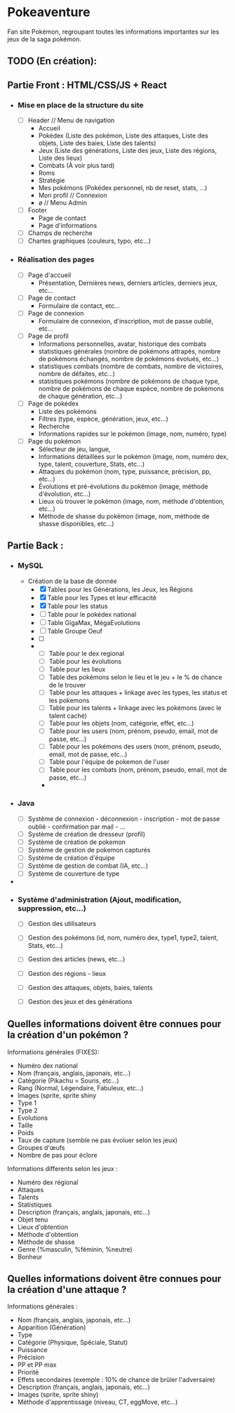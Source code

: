 # Pokeaventure
Fan site Pokémon, regroupant toutes les informations importantes sur les jeux de la saga pokémon.


## TODO (En création):

## Partie Front : HTML/CSS/JS + React

- ### Mise en place de la structure du site
  - [ ] Header // Menu de navigation 
    - Accueil
    - Pokédex (Liste des pokémon, Liste des attaques, Liste des objets, Liste des baies, Liste des talents)
    - Jeux (Liste des générations, Liste des jeux, Liste des régions, Liste des lieux)
    - Combats (À voir plus tard)
    - Roms
    - Stratégie
    - Mes pokémons (Pokédex personnel, nb de reset, stats, ...)
    - Mon profil // Connexion
    - ø // Menu Admin
  - [ ] Footer
    - Page de contact
    - Page d'informations
  - [ ] Champs de recherche
  - [ ] Chartes graphiques (couleurs, typo, etc...)

- ### Réalisation des pages
  - [ ] Page d'accueil 
    - Présentation, Dernières news, derniers articles, derniers jeux, etc...
  - [ ] Page de contact
    -  Formulaire de contact, etc...
  - [ ] Page de connexion
    - Formulaire de connexion, d'inscription, mot de passe oublié, etc...
  - [ ] Page de profil
    - Informations personnelles, avatar, historique des combats
    - statistiques générales (nombre de pokémons attrapés, nombre de pokémons échangés, nombre de pokémons évolués, etc...)
    - statistiques combats (nombre de combats, nombre de victoires, nombre de défaites, etc...)
    - statistiques pokémons (nombre de pokémons de chaque type, nombre de pokémons de chaque espèce, nombre de pokémons de chaque génération, etc...)
  - [ ] Page de pokédex
    - Liste des pokémons
    - Filtres (type, espèce, génération, jeux, etc...)
    - Recherche
    - Informations rapides sur le pokémon (image, nom, numéro, type)
  - [ ] Page du pokémon
    - Sélecteur de jeu, langue,  
    - Informations détaillées sur le pokémon (image, nom, numéro dex, type, talent, couverture, Stats, etc...)
    - Attaques du pokémon (nom, type, puissance, précision, pp, etc...)
    - Évolutions et pré-évolutions du pokémon (image, méthode d'évolution, etc...)
    - Lieux où trouver le pokémon (image, nom, méthode d'obtention, etc...)
    - Méthode de shasse du pokémon (image, nom, méthode de shasse disponibles, etc...)
    
## Partie Back :

- ### MySQL
  - Création de la base de donnée
    - [x] Tables pour les Générations, les Jeux, les Régions
    - [x] Table pour les Types et leur efficacité 
    - [x] Table pour les status
    - [ ] Table pour le pokédex national
    - [ ] Table GigaMax, MégaEvolutions
    - [ ] Table Groupe Oeuf
    - [ ] 
    - 
      - [ ] Table pour le dex regional
      - [ ] Table pour les évolutions
      - [ ] Table pour les lieux 
      - [ ] Table des pokémons selon le lieu et le jeu + le % de chance de le trouver
      - [ ] Table pour les attaques + linkage avec les types, les status et les pokemons
      - [ ] Table pour les talents + linkage avec les pokémons (avec le talent caché)
      - [ ] Table pour les objets (nom, catégorie, effet, etc...)
      - [ ] Table pour les users (nom, prénom, pseudo, email, mot de passe, etc...)
      - [ ] Table pour les pokémons des users (nom, prénom, pseudo, email, mot de passe, etc...)
      - [ ] Table pour l'équipe de pokemon de l'user
      - [ ] Table pour les combats (nom, prénom, pseudo, email, mot de passe, etc...)
      - 
    
- ### Java  
  - [ ] Système de connexion - déconnexion - inscription - mot de passe oublié - confirmation par mail - ...
  - [ ] Système de création de dresseur (profil)
  - [ ] Système de création de pokemon
  - [ ] Système de gestion de pokemon capturés
  - [ ] Système de création d'équipe
  - [ ] Système de gestion de combat (IA, etc...)
  - [ ] Système de couverture de type
- 
- ### Système d'administration (Ajout, modification, suppression, etc...)
  - [ ] Gestion des utilisateurs
  - [ ] Gestion des pokémons (id, nom, numéro dex, type1, type2, talent, Stats, etc...)
  - [ ] Gestion des articles (news, etc...)
  - [ ] Gestion des régions - lieux
  - [ ] Gestion des attaques, objets, baies, talents
  - [ ] Gestion des jeux et des générations



  
## Quelles informations doivent être connues pour la création d'un pokémon ?

Informations générales (FIXES):

- Numéro dex national
- Nom (français, anglais, japonais, etc...)
- Catégorie (Pikachu = Souris, etc...)
- Rang (Normal, Légendaire, Fabuleux, etc...)
- Images (sprite, sprite shiny
- Type 1
- Type 2
- Evolutions
- Taille
- Poids
- Taux de capture (semble ne pas évoluer selon les jeux)
- Groupes d'œufs
- Nombre de pas pour éclore

Informations differents selon les jeux :

- Numéro dex régional
- Attaques
- Talents
- Statistiques
- Description (français, anglais, japonais, etc...)
- Objet tenu
- Lieux d'obtention
- Méthode d'obtention
- Méthode de shasse
- Genre (%masculin, %féminin, %neutre)
- Bonheur


## Quelles informations doivent être connues pour la création d'une attaque ?

Informations générales :

- Nom (français, anglais, japonais, etc...)
- Apparition (Génération)
- Type
- Catégorie (Physique, Spéciale, Statut)
- Puissance
- Précision
- PP et PP max
- Priorité
- Effets secondaires (exemple : 10% de chance de brûler l'adversaire)
- Description (français, anglais, japonais, etc...)
- Images (sprite, sprite shiny)
- Méthode d'apprentissage (niveau, CT, eggMove, etc...)



